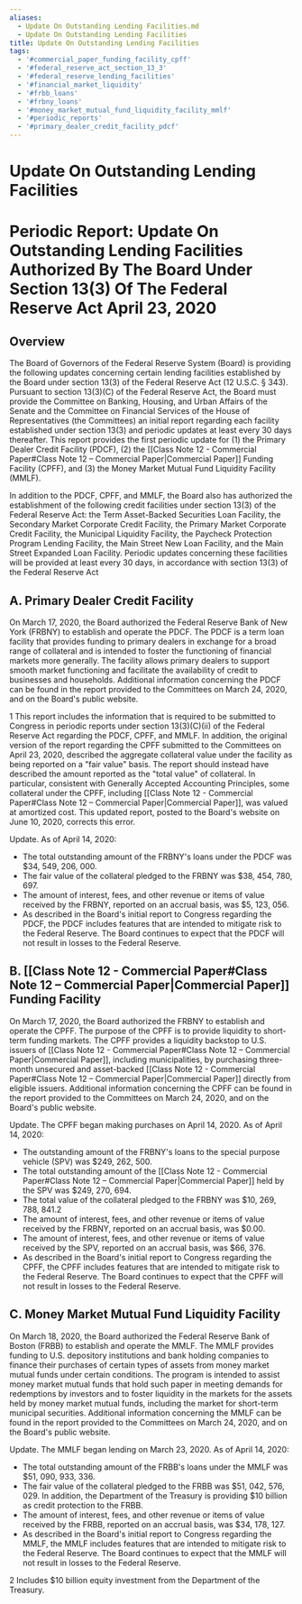 ```yaml
---
aliases:
  - Update On Outstanding Lending Facilities.md
  - Update On Outstanding Lending Facilities
title: Update On Outstanding Lending Facilities
tags:
  - '#commercial_paper_funding_facility_cpff'
  - '#federal_reserve_act_section_13_3'
  - '#federal_reserve_lending_facilities'
  - '#financial_market_liquidity'
  - '#frbb_loans'
  - '#frbny_loans'
  - '#money_market_mutual_fund_liquidity_facility_mmlf'
  - '#periodic_reports'
  - '#primary_dealer_credit_facility_pdcf'
---
```

# Update On Outstanding Lending Facilities

# Periodic Report: **Update On Outstanding Lending Facilities** Authorized By The Board Under Section 13(3) Of The Federal Reserve Act April 23,  2020

## Overview

The Board of Governors of the Federal Reserve System (Board) is providing the following updates concerning certain lending facilities established by the Board under section 13(3) of the Federal Reserve Act (12 U.S.C. § 343). Pursuant to section 13(3)(C) of the Federal Reserve Act,  the Board must provide the Committee on Banking,  Housing,  and Urban Affairs of the Senate and the Committee on Financial Services of the House of Representatives (the Committees) an initial report regarding each facility established under section 13(3) and periodic updates at least every 30 days thereafter. This report provides the first periodic update for (1) the Primary Dealer Credit Facility
(PDCF),  (2) the [[Class Note 12 - Commercial Paper#Class Note 12 – Commercial Paper|Commercial Paper]] Funding Facility (CPFF),  and (3) the Money Market Mutual Fund Liquidity Facility (MMLF).

In addition to the PDCF,  CPFF,  and MMLF,  the Board also has authorized the establishment of the following credit facilities under section 13(3) of the Federal Reserve Act: the Term Asset-Backed Securities Loan Facility,  the Secondary Market Corporate Credit Facility,  the Primary Market Corporate Credit Facility,  the Municipal Liquidity Facility,  the Paycheck Protection Program Lending Facility,  the Main Street New Loan Facility,  and the Main Street Expanded Loan Facility. Periodic updates concerning these facilities will be provided at least every 30 days,  in accordance with section 13(3) of the Federal Reserve Act

## A. **Primary Dealer Credit Facility**

On March 17,  2020,  the Board authorized the Federal Reserve Bank of New York (FRBNY) to establish and operate the PDCF. The PDCF is a term loan facility that provides funding to primary dealers in exchange for a broad range of collateral and is intended to foster the functioning of financial markets more generally. The facility allows primary dealers to support smooth market functioning and facilitate the availability of credit to businesses and households. Additional information concerning the PDCF can be found in the report provided to the Committees on March 24,  2020,  and on the Board's public website.

 1 This report includes the information that is required to be submitted to Congress in periodic reports under section 13(3)(C)(ii) of the Federal Reserve Act regarding the PDCF,  CPFF,  and MMLF. In addition,  the original version of the report regarding the CPFF submitted to the Committees on April 23,  2020,  described the aggregate collateral value under the facility as being reported on a "fair value" basis. The report should instead have described the amount reported as the "total value" of collateral. In particular,  consistent with Generally Accepted Accounting Principles,  some collateral under the CPFF,  including [[Class Note 12 - Commercial Paper#Class Note 12 – Commercial Paper|Commercial Paper]],  was valued at amortized cost. This updated report,  posted to the Board's website on June 10,  2020,  corrects this error.

Update. As of April 14,  2020:

- The total outstanding amount of the FRBNY's loans under the PDCF was $34,  549,  206,  000.
- The fair value of the collateral pledged to the FRBNY was $38,  454,  780,  697.
- The amount of interest,  fees,  and other revenue or items of value received by the FRBNY,  reported on an accrual basis,  was $5,  123,  056.
- As described in the Board's initial report to Congress regarding the PDCF,  the PDCF includes features that are intended to mitigate risk to the Federal Reserve. The Board continues to expect that the PDCF will not result in losses to the Federal Reserve.

## B. **[[Class Note 12 - Commercial Paper#Class Note 12 – Commercial Paper|Commercial Paper]] Funding Facility**

On March 17,  2020,  the Board authorized the FRBNY to establish and operate the CPFF. The purpose of the CPFF is to provide liquidity to short-term funding markets. The CPFF provides a liquidity backstop to U.S. issuers of [[Class Note 12 - Commercial Paper#Class Note 12 – Commercial Paper|Commercial Paper]],  including municipalities,  by purchasing three-month unsecured and asset-backed [[Class Note 12 - Commercial Paper#Class Note 12 – Commercial Paper|Commercial Paper]] directly from eligible issuers. Additional information concerning the CPFF can be found in the report provided to the Committees on March 24,  2020,  and on the Board's public website.

Update. The CPFF began making purchases on April 14,  2020. As of April 14,  2020:

- The outstanding amount of the FRBNY's loans to the special purpose vehicle (SPV) was $249,  262,  500.
- The total outstanding amount of the [[Class Note 12 - Commercial Paper#Class Note 12 – Commercial Paper|Commercial Paper]] held by the SPV was $249,  270,  694.
- The total value of the collateral pledged to the FRBNY was $10,  269,  788,  841.2
- The amount of interest,  fees,  and other revenue or items of value received by the FRBNY,  reported on an accrual basis,  was $0.00.
- The amount of interest,  fees,  and other revenue or items of value received by the SPV,  reported on an accrual basis,  was $66,  376.
- As described in the Board's initial report to Congress regarding the CPFF,  the CPFF includes features that are intended to mitigate risk to the Federal Reserve. The Board continues to expect that the CPFF will not result in losses to the Federal Reserve.

## C. **Money Market Mutual Fund Liquidity Facility**

On March 18,  2020,  the Board authorized the Federal Reserve Bank of Boston (FRBB) to establish and operate the MMLF. The MMLF provides funding to U.S. depository institutions and bank holding companies to finance their purchases of certain types of assets from money market mutual funds under certain conditions. The program is intended to assist money market mutual funds that hold such paper in meeting demands for redemptions by investors and to foster liquidity in the markets for the assets held by money market mutual funds,  including the market for short-term municipal securities. Additional information concerning the MMLF can be found in the report provided to the Committees on March 24,  2020,  and on the Board's public website.

Update. The MMLF began lending on March 23,  2020. As of April 14,  2020:

- The total outstanding amount of the FRBB's loans under the MMLF was $51,  090,  933,  336.
- The fair value of the collateral pledged to the FRBB was $51,   042,   576,   029. In addition,    the Department of the Treasury is providing $10 billion as credit protection to the FRBB.
- The amount of interest,  fees,  and other revenue or items of value received by the FRBB,  reported on an accrual basis,  was $34,  178,  127.
- As described in the Board's initial report to Congress regarding the MMLF,  the MMLF includes features that are intended to mitigate risk to the Federal Reserve. The Board continues to expect that the MMLF will not result in losses to the Federal Reserve.

 2 Includes $10 billion equity investment from the Department of the Treasury.
